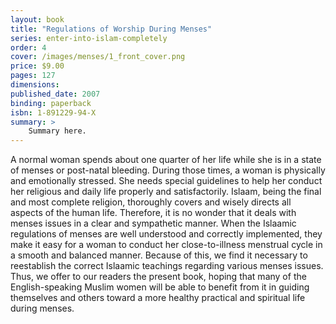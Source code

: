 ```yaml
---
layout: book
title: "Regulations of Worship During Menses"
series: enter-into-islam-completely
order: 4
cover: /images/menses/1_front_cover.png
price: $9.00
pages: 127
dimensions:
published_date: 2007
binding: paperback
isbn: 1-891229-94-X
summary: >
    Summary here.
---
```


A normal woman spends about one quarter of her life while she is in a state of menses or post-natal bleeding. During those times, a woman is physically and emotionally stressed. She needs special guidelines to help her conduct her religious and daily life properly and satisfactorily. Islaam, being the final and most complete religion, thoroughly covers and wisely directs all aspects of the human life. Therefore, it is no wonder that it deals with menses issues in a clear and sympathetic manner. When the Islaamic regulations of menses are well understood and correctly implemented, they make it easy for a woman to conduct her close-to-illness menstrual cycle in a smooth and balanced manner. Because of this, we find it necessary to reestablish the correct Islaamic teachings regarding various menses issues. Thus, we offer to our readers the present book, hoping that many of the English-speaking Muslim women will be able to benefit from it in guiding themselves and others toward a more healthy practical and spiritual life during menses.
